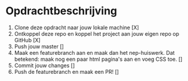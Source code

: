 # Opdrachtbeschrijving

1. Clone deze opdracht naar jouw lokale machine [X]
2. Ontkoppel deze repo en koppel het project aan jouw eigen repo op GitHub [X]
3. Push jouw master []
4. Maak een featurebranch aan en maak dan het nep-huiswerk. Dat betekend: maak nog een paar html pagina's aan en voeg CSS toe. []
5. Commit jouw changes []
6. Push de featurebranch en maak een PR! []